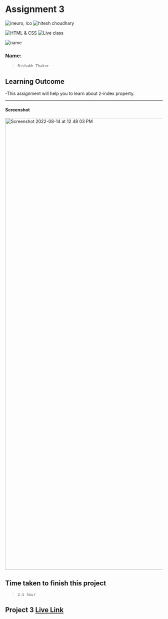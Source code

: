 # Assignment 3

![ineuro, lco](https://img.shields.io/badge/iNeuron-LCO-green)
![hitesh choudhary](https://img.shields.io/badge/Hitesh--Choudhary-Full--stack--JS--bootcamp-red)

![HTML & CSS](https://img.shields.io/badge/HTML-CSS-orange)
![Live class](https://img.shields.io/badge/LIVE--CLASS-PROJECT--3-lightgrey)

![name](https://img.shields.io/badge/Rishabh-Thakur-lightgrey)

### Name:

> `Rishabh Thakur`



## Learning Outcome
  -This assignment will help you to learn about z-index property.

---

#### Screenshot

<img width="1440" alt="Screenshot 2022-08-14 at 12 48 03 PM" src="https://user-images.githubusercontent.com/74073486/184526628-331d9a41-06d2-41a0-b3d1-ef1fe9229b4f.png">

## Time taken to finish this project

> `2.5 hour`

## Project 3 [Live Link](https://law-home-page-two.vercel.app)

